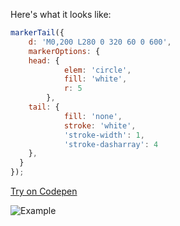 Here's what it looks like:

```javascript
markerTail({
    d: 'M0,200 L280 0 320 60 0 600',
    markerOptions: {
    head: {
            elem: 'circle',
            fill: 'white',
            r: 5
        },
    tail: {
            fill: 'none',
            stroke: 'white',
            'stroke-width': 1,
            'stroke-dasharray': 4
    },
  }
});
```

[Try on Codepen](https://codepen.io/idx/pen/KVBzXX)

![Example](https://user-images.githubusercontent.com/13149550/69920477-c3204080-1488-11ea-964a-afd527c8e7ef.gif)


